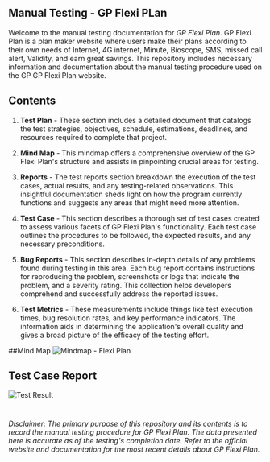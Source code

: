 
## Manual Testing - GP Flexi PLan

Welcome to the manual testing documentation for *GP Flexi Plan*. GP Flexi Plan is a plan maker website where users make their plans according to their own needs of Internet, 4G internet, Minute, Bioscope, SMS, missed call alert, Validity, and earn great savings. This repository includes necessary information and documentation about the manual testing procedure used on the GP GP Flexi Plan website.

## Contents

1. **Test Plan** - These section includes a detailed document that catalogs the test strategies, objectives, schedule, estimations, deadlines, and resources required to complete that project.

2. **Mind Map** - This mindmap offers a comprehensive overview of the GP Flexi Plan's structure and assists in pinpointing crucial areas for testing.

3. **Reports** - The test reports section breakdown the execution of the test cases, actual results, and any testing-related observations. This insightful documentation sheds light on how the program currently functions and suggests any areas that might need more attention.

4. **Test Case** - This section describes a thorough set of test cases created to assess various facets of GP Flexi Plan's functionality. Each test case outlines the procedures to be followed, the expected results, and any necessary preconditions.

5. **Bug Reports** - This section describes in-depth details of any problems found during testing in this area. Each bug report contains instructions for reproducing the problem, screenshots or logs that indicate the problem, and a severity rating. This collection helps developers comprehend and successfully address the reported issues.

6. **Test Metrics** - These measurements include things like test execution times, bug resolution rates, and key performance indicators. The information aids in determining the application's overall quality and gives a broad picture of the efficacy of the testing effort.

##Mind Map
![Mindmap - Flexi Plan](https://github.com/Ajij-khaan/Manual_Testing_GP_Flexi_Plan/assets/57570940/e79223b4-36ce-456a-b20e-f3e51359a080)

## Test Case Report
![Test Result](https://github.com/Ajij-khaan/Manual_Testing_GP_Flexi_Plan/assets/57570940/5d8b00b9-dc22-4e06-af85-57b5ea767b7f)

#
*Disclaimer: The primary purpose of this repository and its contents is to record the manual testing procedure for GP Flexi Plan. The data presented here is accurate as of the testing's completion date. Refer to the official website and documentation for the most recent details about GP Flexi Plan.*
